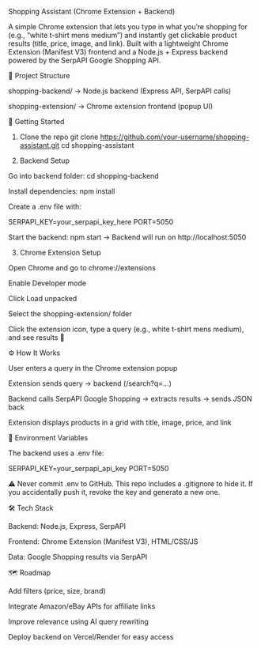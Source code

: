 Shopping Assistant (Chrome Extension + Backend)

A simple Chrome extension that lets you type in what you’re shopping for (e.g., “white t-shirt mens medium”) and instantly get clickable product results (title, price, image, and link). Built with a lightweight Chrome Extension (Manifest V3) frontend and a Node.js + Express backend powered by the SerpAPI
 Google Shopping API.

📂 Project Structure

shopping-backend/ → Node.js backend (Express API, SerpAPI calls)

shopping-extension/ → Chrome extension frontend (popup UI)

🚀 Getting Started
1. Clone the repo
git clone https://github.com/your-username/shopping-assistant.git
cd shopping-assistant

2. Backend Setup

Go into backend folder:
cd shopping-backend

Install dependencies:
npm install

Create a .env file with:

SERPAPI_KEY=your_serpapi_key_here
PORT=5050


Start the backend:
npm start
→ Backend will run on http://localhost:5050

3. Chrome Extension Setup

Open Chrome and go to chrome://extensions

Enable Developer mode

Click Load unpacked

Select the shopping-extension/ folder

Click the extension icon, type a query (e.g., white t-shirt mens medium), and see results 🎉

⚙️ How It Works

User enters a query in the Chrome extension popup

Extension sends query → backend (/search?q=...)

Backend calls SerpAPI Google Shopping → extracts results → sends JSON back

Extension displays products in a grid with title, image, price, and link

🔑 Environment Variables

The backend uses a .env file:

SERPAPI_KEY=your_serpapi_api_key
PORT=5050


⚠️ Never commit .env to GitHub. This repo includes a .gitignore to hide it. If you accidentally push it, revoke the key and generate a new one.

🛠️ Tech Stack

Backend: Node.js, Express, SerpAPI

Frontend: Chrome Extension (Manifest V3), HTML/CSS/JS

Data: Google Shopping results via SerpAPI

🗺️ Roadmap

 Add filters (price, size, brand)

 Integrate Amazon/eBay APIs for affiliate links

 Improve relevance using AI query rewriting

 Deploy backend on Vercel/Render for easy access

